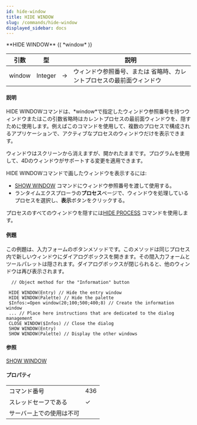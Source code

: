 ```yaml
---
id: hide-window
title: HIDE WINDOW
slug: /commands/hide-window
displayed_sidebar: docs
---
```


<!--REF #_command_.HIDE WINDOW.Syntax-->**HIDE WINDOW** {( *window* )}<!-- END REF-->
<!--REF #_command_.HIDE WINDOW.Params-->
| 引数 | 型 |  | 説明 |
| --- | --- | --- | --- |
| window | Integer | &#8594;  | ウィンドウ参照番号、または 省略時、カレントプロセスの最前面ウィンドウ |

<!-- END REF-->

#### 説明 

<!--REF #_command_.HIDE WINDOW.Summary-->HIDE WINDOWコマンドは、*window*で指定したウィンドウ参照番号を持つウィンドウまたはこの引数省略時はカレントプロセスの最前面ウィンドウを、隠すために使用します。<!-- END REF-->例えばこのコマンドを使用して、複数のプロセスで構成されるアプリケーションで、アクティブなプロセスのウィンドウだけを表示できます。 

ウィンドウはスクリーンから消えますが、開かれたままです。プログラムを使用して、4Dのウィンドウがサポートする変更を適用できます。 

HIDE WINDOWコマンドで画したウィンドウを表示するには:

* [SHOW WINDOW](show-window.md "SHOW WINDOW") コマンドにウィンドウ参照番号を渡して使用する。
* ランタイムエクスプローラの**プロセス**ページで、ウィンドウを処理しているプロセスを選択し、**表示**ボタンをクリックする。

プロセスのすべてのウィンドウを隠すには[HIDE PROCESS](hide-process.md "HIDE PROCESS") コマンドを使用します。

#### 例題 

この例題は、入力フォームのボタンメソッドです。このメソッドは同じプロセス内で新しいウィンドウにダイアログボックスを開きます。その間入力フォームとツールパレットは隠されます。ダイアログボックスが閉じられると、他のウィンドウは再び表示されます。

```4d
  // Object method for the "Information" button
 
 HIDE WINDOW(Entry) // Hide the entry window
 HIDE WINDOW(Palette) // Hide the palette
 $Infos:=Open window(20;100;500;400;8) // Create the information window
 ... // Place here instructions that are dedicated to the dialog management
 CLOSE WINDOW($Infos) // Close the dialog
 SHOW WINDOW(Entry)
 SHOW WINDOW(Palette) // Display the other windows
```

#### 参照 

[SHOW WINDOW](show-window.md)  

#### プロパティ
|  |  |
| --- | --- |
| コマンド番号 | 436 |
| スレッドセーフである | &check; |
| サーバー上での使用は不可 ||


